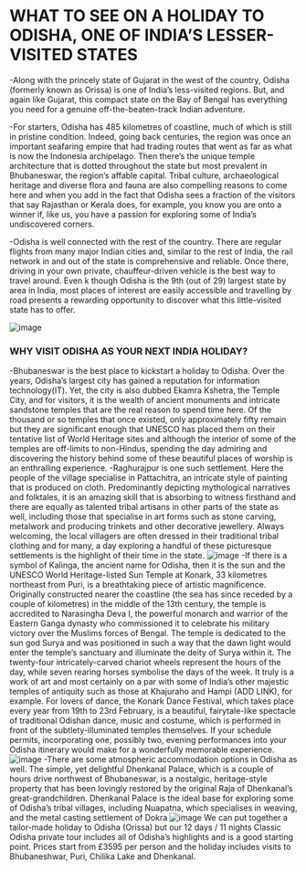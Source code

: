 # WHAT TO SEE ON A HOLIDAY TO ODISHA, ONE OF INDIA’S LESSER-VISITED STATES
  
  -Along with the princely state of Gujarat in the west of the country, Odisha (formerly known as Orissa) is one of India’s less-visited regions. But, and again like     Gujarat, this compact state on the Bay of Bengal has everything you need for a genuine off-the-beaten-track Indian adventure.
  
  -For starters, Odisha has 485 kilometres of coastline, much of which is still in pristine condition. Indeed, going back centuries, the region was once an important     seafaring empire that had trading routes that went as far as what is now the Indonesia archipelago. Then there’s the unique temple architecture that is dotted         throughout the state but most prevalent in Bhubaneswar, the region’s affable capital. Tribal culture, archaeological heritage and diverse flora and fauna are also     compelling reasons to come here and when you add in the fact that Odisha sees a fraction of the visitors that say Rajasthan or Kerala does, for example, you know you   are onto a winner if, like us, you have a passion for exploring some of India’s undiscovered corners.
  
  -Odisha is well connected with the rest of the country. There are regular flights from many major Indian cities and, similar to the rest of India, the rail network     in and out of the state is comprehensive and reliable. Once there, driving in your own private, chauffeur-driven vehicle is the best way to travel around. Even    k   though Odisha is the 9th (out of 29) largest state by area in India, most places of interest are easily accessible and travelling by road presents a rewarding         opportunity to discover what this little-visited state has to offer.
   
   ![image](https://user-images.githubusercontent.com/114647955/193377610-c214afc7-39db-43c1-a144-f6d6f32639fc.png)

### WHY VISIT ODISHA AS YOUR NEXT INDIA HOLIDAY?
  -Bhubaneswar is the best place to kickstart a holiday to Odisha. Over the years, Odisha’s largest city has gained a reputation for information technology(IT). Yet,   the city is also dubbed Ekamra Kshetra, the Temple City, and for visitors, it is the wealth of ancient monuments and intricate sandstone temples that are the real reason to spend time here. Of the thousand or so temples that once existed, only approximately fifty remain but they are significant enough that UNESCO has placed them on their tentative list of World Heritage sites and although the interior of some of the temples are off-limits to non-Hindus, spending the day admiring and discovering the history behind some of these beautiful places of worship is an enthralling experience.
  -Raghurajpur is one such settlement. Here the people of the village specialise in Pattachitra, an intricate style of painting that is produced on cloth. Predominantly depicting mythological narratives and folktales, it is an amazing skill that is absorbing to witness firsthand and there are equally as talented tribal artisans in other parts of the state as well, including those that specialise in art forms such as stone carving, metalwork and producing trinkets and other decorative jewellery. Always welcoming, the local villagers are often dressed in their traditional tribal clothing and for many, a day exploring a handful of these picturesque settlements is the highlight of their time in the state.
  ![image](https://user-images.githubusercontent.com/114647955/193377647-1f7f9253-f09c-4c3f-a227-853ced4a9aca.png)
  -If there is a symbol of Kalinga, the ancient name for Odisha, then it is the sun and the UNESCO World Heritage-listed Sun Temple at Konark, 33 kilometres northeast from Puri, is a breathtaking piece of artistic magnificence. Originally constructed nearer the coastline (the sea has since receded by a couple of kilometres) in the middle of the 13th century, the temple is accredited to Narasingha Deva I, the powerful monarch and warrior of the Eastern Ganga dynasty who commissioned it to celebrate his military victory over the Muslims forces of Bengal. The temple is dedicated to the sun god Surya and was positioned in such a way that the dawn light would enter the temple’s sanctuary and illuminate the deity of Surya within it. The twenty-four intricately-carved chariot wheels represent the hours of the day, while seven rearing horses symbolise the days of the week. It truly is a work of art and most certainly on a par with some of India’s other majestic temples of antiquity such as those at Khajuraho and Hampi (ADD LINK), for example. For lovers of dance, the Konark Dance Festival, which takes place every year from 19th to 23rd February, is a beautiful, fairytale-like spectacle of traditional Odishan dance, music and costume, which is performed in front of the subtlety-illuminated temples themselves. If your schedule permits, incorporating one, possibly two, evening performances into your Odisha itinerary would make for a wonderfully memorable experience.
![image](https://user-images.githubusercontent.com/114647955/193377667-f4d2dd14-fb1e-4187-a3cd-e6d7d0f96a0c.png)
   -There are some atmospheric accommodation options in Odisha as well. The simple, yet delightful Dhenkanal Palace, which is a couple of hours drive northwest of Bhubaneswar, is a nostalgic, heritage-style property that has been lovingly restored by the original Raja of Dhenkanal’s great-grandchildren. Dhenkanal Palace is the ideal base for exploring some of Odisha’s tribal villages, including Nuapatna, which specialises in weaving, and the metal casting settlement of Dokra
![image](https://user-images.githubusercontent.com/114647955/193377689-79ca6b98-a252-4f98-b3f3-dcb572cbac77.png)
We can put together a tailor-made holiday to Odisha (Orissa) but our 12 days / 11 nights Classic Odisha private tour includes all of Odisha’s highlights and is a good starting point. Prices start from £3595 per person and the holiday includes visits to Bhubaneshwar, Puri, Chilika Lake and Dhenkanal.  
   
   

